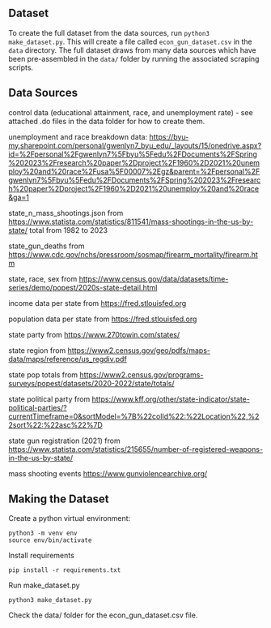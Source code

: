 ## Dataset

To create the full dataset from the data sources, run `python3 make_dataset.py`. This will create a file called `econ_gun_dataset.csv` in the `data` directory. The full dataset draws from many data sources which have been pre-assembled in the `data/` folder by running the associated scraping scripts.

## Data Sources
control data (educational attainment, race, and unemployment rate) - see attached .do files in the data folder for how to create them.

unemployment and race breakdown data: https://byu-my.sharepoint.com/personal/gwenlyn7_byu_edu/_layouts/15/onedrive.aspx?id=%2Fpersonal%2Fgwenlyn7%5Fbyu%5Fedu%2FDocuments%2FSpring%202023%2Fresearch%20paper%2Dproject%2F1960%2D2021%20unemploy%20and%20race%2Fusa%5F00007%2Egz&parent=%2Fpersonal%2Fgwenlyn7%5Fbyu%5Fedu%2FDocuments%2FSpring%202023%2Fresearch%20paper%2Dproject%2F1960%2D2021%20unemploy%20and%20race&ga=1

state_n_mass_shootings.json from https://www.statista.com/statistics/811541/mass-shootings-in-the-us-by-state/ total from 1982 to 2023

state_gun_deaths from https://www.cdc.gov/nchs/pressroom/sosmap/firearm_mortality/firearm.htm

state, race, sex from https://www.census.gov/data/datasets/time-series/demo/popest/2020s-state-detail.html

income data per state from https://fred.stlouisfed.org

population data per state from https://fred.stlouisfed.org

state party from https://www.270towin.com/states/

state region from https://www2.census.gov/geo/pdfs/maps-data/maps/reference/us_regdiv.pdf

state pop totals from https://www2.census.gov/programs-surveys/popest/datasets/2020-2022/state/totals/

state political party from https://www.kff.org/other/state-indicator/state-political-parties/?currentTimeframe=0&sortModel=%7B%22colId%22:%22Location%22,%22sort%22:%22asc%22%7D

state gun registration (2021) from https://www.statista.com/statistics/215655/number-of-registered-weapons-in-the-us-by-state/

mass shooting events https://www.gunviolencearchive.org/

## Making the Dataset

Create a python virtual environment:

```
python3 -m venv env
source env/bin/activate
```

Install requirements

```
pip install -r requirements.txt
```

Run make_dataset.py

```
python3 make_dataset.py
```

Check the data/ folder for the econ_gun_dataset.csv file.
